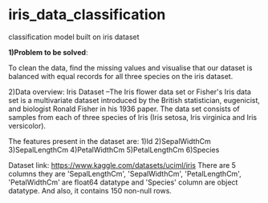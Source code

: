 # iris_data_classification
classification model built on iris dataset

**1)Problem to be solved**:

To clean the data, find the missing values and visualise that our dataset is balanced with equal records for all three species on the iris dataset.


2)Data overview:
Iris Dataset –The Iris flower data set or Fisher's Iris data set is a multivariate dataset introduced by the British statistician, eugenicist, and biologist Ronald Fisher in his 1936 paper. The data set consists of samples from each of three species of Iris (Iris setosa, Iris virginica and Iris versicolor).

The features present in the dataset are:
1)Id
2)SepalWidthCm
3)SepalLengthCm
4)PetalWidthCm
5)PetalLengthCm
6)Species


Dataset link: https://www.kaggle.com/datasets/uciml/iris There are 5 columns they are 'SepalLengthCm', 'SepalWidthCm', 'PetalLengthCm', 'PetalWidthCm' are float64 datatype and 'Species' column are object datatype. And also, it contains 150 non-null rows.
